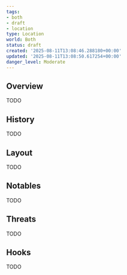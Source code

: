 ```yaml
---
tags:
- both
- draft
- location
type: Location
world: Both
status: draft
created: '2025-08-11T13:08:46.288180+00:00'
updated: '2025-08-11T13:08:50.617254+00:00'
danger_level: Moderate
---
```



## Overview

TODO
## History

TODO
## Layout

TODO
## Notables

TODO
## Threats

TODO
## Hooks

TODO
